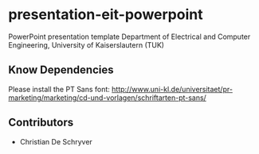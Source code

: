 # presentation-eit-powerpoint
PowerPoint presentation template Department of Electrical and Computer Engineering, University of Kaiserslautern (TUK)


## Know Dependencies
Please install the PT Sans font:
http://www.uni-kl.de/universitaet/pr-marketing/marketing/cd-und-vorlagen/schriftarten-pt-sans/


## Contributors
* Christian De Schryver
